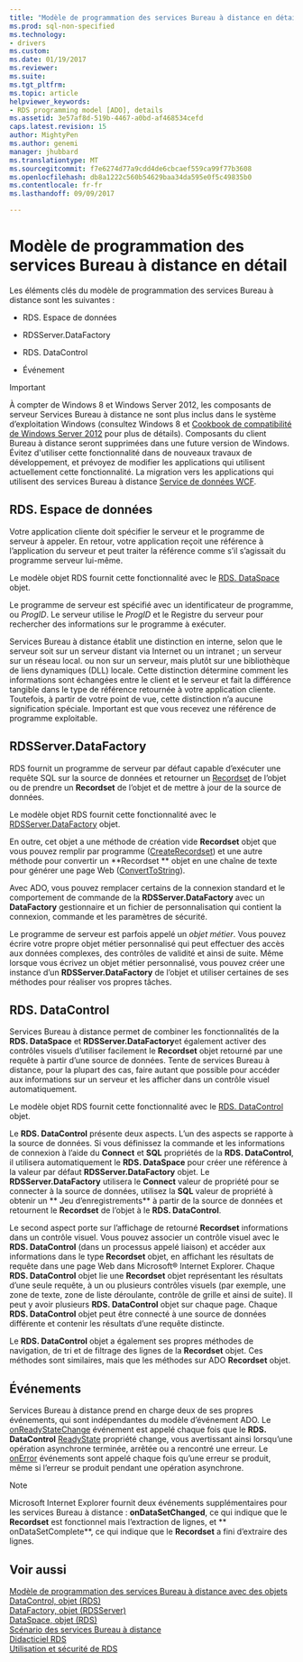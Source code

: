 ```yaml
---
title: "Modèle de programmation des services Bureau à distance en détail | Documents Microsoft"
ms.prod: sql-non-specified
ms.technology:
- drivers
ms.custom: 
ms.date: 01/19/2017
ms.reviewer: 
ms.suite: 
ms.tgt_pltfrm: 
ms.topic: article
helpviewer_keywords:
- RDS programming model [ADO], details
ms.assetid: 3e57af8d-519b-4467-a0bd-af468534cefd
caps.latest.revision: 15
author: MightyPen
ms.author: genemi
manager: jhubbard
ms.translationtype: MT
ms.sourcegitcommit: f7e6274d77a9cdd4de6cbcaef559ca99f77b3608
ms.openlocfilehash: db8a1222c560b54629baa34da595e0f5c49835b0
ms.contentlocale: fr-fr
ms.lasthandoff: 09/09/2017

---
```

# <a name="rds-programming-model-in-detail"></a>Modèle de programmation des services Bureau à distance en détail
Les éléments clés du modèle de programmation des services Bureau à distance sont les suivantes :  
  
-   RDS. Espace de données  
  
-   RDSServer.DataFactory  
  
-   RDS. DataControl  
  
-   Événement  
  
> [!IMPORTANT]
>  À compter de Windows 8 et Windows Server 2012, les composants de serveur Services Bureau à distance ne sont plus inclus dans le système d’exploitation Windows (consultez Windows 8 et [Cookbook de compatibilité de Windows Server 2012](https://www.microsoft.com/en-us/download/details.aspx?id=27416) pour plus de détails). Composants du client Bureau à distance seront supprimées dans une future version de Windows. Évitez d'utiliser cette fonctionnalité dans de nouveaux travaux de développement, et prévoyez de modifier les applications qui utilisent actuellement cette fonctionnalité. La migration vers les applications qui utilisent des services Bureau à distance [Service de données WCF](http://go.microsoft.com/fwlink/?LinkId=199565).  
  
## <a name="rdsdataspace"></a>RDS. Espace de données  
 Votre application cliente doit spécifier le serveur et le programme de serveur à appeler. En retour, votre application reçoit une référence à l’application du serveur et peut traiter la référence comme s’il s’agissait du programme serveur lui-même.  
  
 Le modèle objet RDS fournit cette fonctionnalité avec le [RDS. DataSpace](../../../ado/reference/rds-api/dataspace-object-rds.md) objet.  
  
 Le programme de serveur est spécifié avec un identificateur de programme, ou *ProgID*. Le serveur utilise le *ProgID* et le Registre du serveur pour rechercher des informations sur le programme à exécuter.  
  
 Services Bureau à distance établit une distinction en interne, selon que le serveur soit sur un serveur distant via Internet ou un intranet ; un serveur sur un réseau local. ou non sur un serveur, mais plutôt sur une bibliothèque de liens dynamiques (DLL) locale. Cette distinction détermine comment les informations sont échangées entre le client et le serveur et fait la différence tangible dans le type de référence retournée à votre application cliente. Toutefois, à partir de votre point de vue, cette distinction n’a aucune signification spéciale. Important est que vous recevez une référence de programme exploitable.  
  
## <a name="rdsserverdatafactory"></a>RDSServer.DataFactory  
 RDS fournit un programme de serveur par défaut capable d’exécuter une requête SQL sur la source de données et retourner un [Recordset](../../../ado/reference/ado-api/recordset-object-ado.md) de l’objet ou de prendre un **Recordset** de l’objet et de mettre à jour de la source de données.  
  
 Le modèle objet RDS fournit cette fonctionnalité avec le [RDSServer.DataFactory](../../../ado/reference/rds-api/datafactory-object-rdsserver.md) objet.  
  
 En outre, cet objet a une méthode de création vide **Recordset** objet que vous pouvez remplir par programme ([CreateRecordset](../../../ado/reference/rds-api/createrecordset-method-rds.md)) et une autre méthode pour convertir un **Recordset ** objet en une chaîne de texte pour générer une page Web ([ConvertToString](../../../ado/reference/rds-api/converttostring-method-rds.md)).  
  
 Avec ADO, vous pouvez remplacer certains de la connexion standard et le comportement de commande de la **RDSServer.DataFactory** avec un **DataFactory** gestionnaire et un fichier de personnalisation qui contient la connexion, commande et les paramètres de sécurité.  
  
 Le programme de serveur est parfois appelé un *objet métier*. Vous pouvez écrire votre propre objet métier personnalisé qui peut effectuer des accès aux données complexes, des contrôles de validité et ainsi de suite. Même lorsque vous écrivez un objet métier personnalisé, vous pouvez créer une instance d’un **RDSServer.DataFactory** de l’objet et utiliser certaines de ses méthodes pour réaliser vos propres tâches.  
  
## <a name="rdsdatacontrol"></a>RDS. DataControl  
 Services Bureau à distance permet de combiner les fonctionnalités de la **RDS. DataSpace** et **RDSServer.DataFactory**et également activer des contrôles visuels d’utiliser facilement le **Recordset** objet retourné par une requête à partir d’une source de données. Tente de services Bureau à distance, pour la plupart des cas, faire autant que possible pour accéder aux informations sur un serveur et les afficher dans un contrôle visuel automatiquement.  
  
 Le modèle objet RDS fournit cette fonctionnalité avec le [RDS. DataControl](../../../ado/reference/rds-api/datacontrol-object-rds.md) objet.  
  
 Le **RDS. DataControl** présente deux aspects. L’un des aspects se rapporte à la source de données. Si vous définissez la commande et les informations de connexion à l’aide du **Connect** et **SQL** propriétés de la **RDS. DataControl**, il utilisera automatiquement le **RDS. DataSpace** pour créer une référence à la valeur par défaut **RDSServer.DataFactory** objet. Le **RDSServer.DataFactory** utilisera le **Connect** valeur de propriété pour se connecter à la source de données, utilisez la **SQL** valeur de propriété à obtenir un ** Jeu d’enregistrements** à partir de la source de données et retournent le **Recordset** de l’objet à le **RDS. DataControl**.  
  
 Le second aspect porte sur l’affichage de retourné **Recordset** informations dans un contrôle visuel. Vous pouvez associer un contrôle visuel avec le **RDS. DataControl** (dans un processus appelé liaison) et accéder aux informations dans le type **Recordset** objet, en affichant les résultats de requête dans une page Web dans Microsoft® Internet Explorer. Chaque **RDS. DataControl** objet lie une **Recordset** objet représentant les résultats d’une seule requête, à un ou plusieurs contrôles visuels (par exemple, une zone de texte, zone de liste déroulante, contrôle de grille et ainsi de suite). Il peut y avoir plusieurs **RDS. DataControl** objet sur chaque page. Chaque **RDS. DataControl** objet peut être connecté à une source de données différente et contenir les résultats d’une requête distincte.  
  
 Le **RDS. DataControl** objet a également ses propres méthodes de navigation, de tri et de filtrage des lignes de la **Recordset** objet. Ces méthodes sont similaires, mais que les méthodes sur ADO **Recordset** objet.  
  
## <a name="events"></a>Événements  
 Services Bureau à distance prend en charge deux de ses propres événements, qui sont indépendantes du modèle d’événement ADO. Le [onReadyStateChange](../../../ado/reference/rds-api/onreadystatechange-event-rds.md) événement est appelé chaque fois que le **RDS. DataControl** [ReadyState](../../../ado/reference/rds-api/readystate-property-rds.md) propriété change, vous avertissant ainsi lorsqu’une opération asynchrone terminée, arrêtée ou a rencontré une erreur. Le [onError](../../../ado/reference/rds-api/onerror-event-rds.md) événements sont appelé chaque fois qu’une erreur se produit, même si l’erreur se produit pendant une opération asynchrone.  
  
> [!NOTE]
>  Microsoft Internet Explorer fournit deux événements supplémentaires pour les services Bureau à distance : **onDataSetChanged**, ce qui indique que le **Recordset** est fonctionnel mais l’extraction de lignes, et ** onDataSetComplete**, ce qui indique que le **Recordset** a fini d’extraire des lignes.  
  
## <a name="see-also"></a>Voir aussi  
 [Modèle de programmation des services Bureau à distance avec des objets](../../../ado/guide/remote-data-service/rds-programming-model-with-objects.md)   
 [DataControl, objet (RDS)](../../../ado/reference/rds-api/datacontrol-object-rds.md)   
 [DataFactory, objet (RDSServer)](../../../ado/reference/rds-api/datafactory-object-rdsserver.md)   
 [DataSpace, objet (RDS)](../../../ado/reference/rds-api/dataspace-object-rds.md)   
 [Scénario des services Bureau à distance](../../../ado/guide/remote-data-service/rds-scenario.md)   
 [Didacticiel RDS](../../../ado/guide/remote-data-service/rds-tutorial.md)   
 [Utilisation et sécurité de RDS](../../../ado/guide/remote-data-service/rds-usage-and-security.md)




